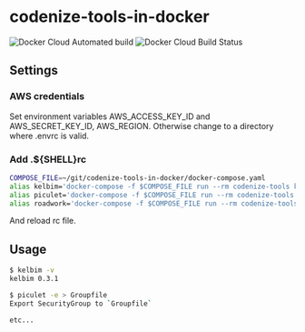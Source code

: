 # codenize-tools-in-docker

![Docker Cloud Automated build](https://img.shields.io/docker/cloud/automated/kiriake/codenize-tools.svg)
![Docker Cloud Build Status](https://img.shields.io/docker/cloud/build/kiriake/codenize-tools.svg)

## Settings

### AWS credentials

Set environment variables AWS_ACCESS_KEY_ID and AWS_SECRET_KEY_ID, AWS_REGION.
Otherwise change to a directory where .envrc is valid.

### Add .${SHELL}rc

```sh
COMPOSE_FILE=~/git/codenize-tools-in-docker/docker-compose.yaml
alias kelbim='docker-compose -f $COMPOSE_FILE run --rm codenize-tools kelbim'
alias piculet='docker-compose -f $COMPOSE_FILE run --rm codenize-tools piculet'
alias roadwork='docker-compose -f $COMPOSE_FILE run --rm codenize-tools roadwork'
```

And reload rc file.

## Usage

```sh
$ kelbim -v
kelbim 0.3.1

$ piculet -e > Groupfile
Export SecurityGroup to `Groupfile`

etc...
```
